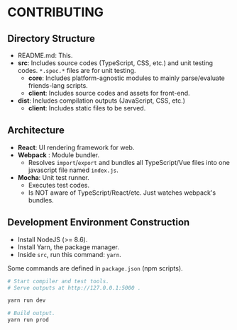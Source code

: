 # CONTRIBUTING

## Directory Structure

- README.md: This.
- **src**: Includes source codes (TypeScript, CSS, etc.) and unit testing codes. ``*.spec.*`` files are for unit testing.
    - **core**: Includes platform-agnostic modules to mainly parse/evaluate friends-lang scripts.
    - **client**: Includes source codes and assets for front-end.
- **dist**: Includes compilation outputs (JavaScript, CSS, etc.)
    - **client**: Includes static files to be served.

## Architecture

- **React**: UI rendering framework for web.
- **Webpack** : Module bundler.
    - Resolves `import`/`export` and bundles all TypeScript/Vue files into one javascript file named `index.js`.
- **Mocha**: Unit test runner.
    - Executes test codes.
    - Is NOT aware of TypeScript/React/etc. Just watches webpack's bundles.

## Development Environment Construction

- Install NodeJS (>= 8.6).
- Install Yarn, the package manager.
- Inside `src`, run this command: `yarn`.

Some commands are defined in `package.json` (npm scripts).

```sh
# Start compiler and test tools.
# Serve outputs at http://127.0.0.1:5000 .

yarn run dev
```

```sh
# Build output.
yarn run prod
```
